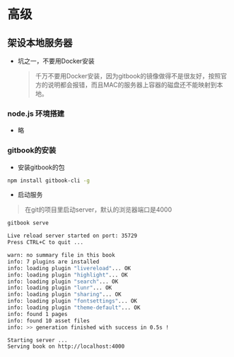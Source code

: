 # 高级

## 架设本地服务器

* 坑之一，不要用Docker安装
  > 千万不要用Docker安装，因为gitbook的镜像做得不是很友好，按照官方的说明都会报错，而且MAC的服务器上容器的磁盘还不能映射到本地。

### node.js 环境搭建

* 略

### gitbook的安装

* 安装gitbook的包

```bash
npm install gitbook-cli -g
```

* 启动服务
> 在git的项目里启动server，默认的浏览器端口是4000

```bash
gitbook serve

Live reload server started on port: 35729
Press CTRL+C to quit ...

warn: no summary file in this book
info: 7 plugins are installed
info: loading plugin "livereload"... OK
info: loading plugin "highlight"... OK
info: loading plugin "search"... OK
info: loading plugin "lunr"... OK
info: loading plugin "sharing"... OK
info: loading plugin "fontsettings"... OK
info: loading plugin "theme-default"... OK
info: found 1 pages
info: found 10 asset files
info: >> generation finished with success in 0.5s !

Starting server ...
Serving book on http://localhost:4000
```



